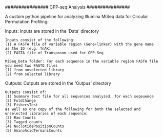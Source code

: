 ################
CPP-seq Analysis
################

A custom python pipeline for analyzing Illumina MiSeq data for Circular Permutation Profiling. 


Inputs:
    Inputs are stored in the 'Data' directory 
    
    Inputs consist of the following:
    (1) A FASTA file of variable region (Gene+linker) with the gene name as the ID (e.g. TnAK)
    (2) FASTA file of Transposon used for CPP-Seq
    
    MiSeq_Data folder: For each sequence in the variable region FASTA file you need two FASTQ files 
    (1) from unselected library
    (2) from selected library 


Outputs:
    Outputs are stored in the 'Outpus' directory
    
    Outputs consist of:
    (1) Summary text file for all sequences analyzed, for each seqeuence 
    (2) FoldChange
    (3) FishersTest 
    as well as one copy of the following for both the selected and unselected libraries of each sequence:
    (2) Raw Counts
    (3) Tagged counts
    (4) NuclotidePositionCounts
    (5) AminoAcidTerminiCounts 
